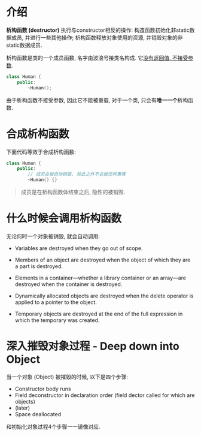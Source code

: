 # 介绍

**析构函数 (destructor)** 执行与constructor相反的操作: 构造函数初始化非static数据成员, 并进行一些其他操作; 析构函数释放对象使用的资源, 并销毁对象的非static数据成员. 

析构函数是类的一个成员函数, 名字由波浪号接类名构成. 它<u>没有返回值, 不接受参数</u>.

```cpp
class Human {
    public:
        ~Human();
```

由于析构函数不接受参数, 因此它不能被重载, 对于一个类, 只会有**唯一一个**析构函数.

# 合成析构函数

下面代码等效于合成析构函数:

```cpp
class Human {
    public:
        // 成员会被自动销毁, 除此之外不会做任何事情
        ~Human() {}
```

>  成员是在析构函数体结束之后, 隐性的被销毁.

# 什么时候会调用析构函数

无论何时一个对象被销毁, 就会自动调用:

* Variables are destroyed when they go out of scope.

* Members of an object are destroyed when the object of which they are a part is destroyed.

* Elements in a container—whether a library container or an array—are destroyed when the container is destroyed.

* Dynamically allocated objects are destroyed when the delete operator is applied to a pointer to the object.

* Temporary objects are destroyed at the end of the full expression in which the temporary was created.

# 深入摧毁对象过程 - Deep down into Object

当一个对象 (Object) 被摧毁的时候, 以下是四个步骤:

* Constructor body runs
* Field deconstructor in declaration order (field dector called for which are objects)
* (later)
* Space deallocated

和初始化对象过程4个步骤一一镜像对应.
